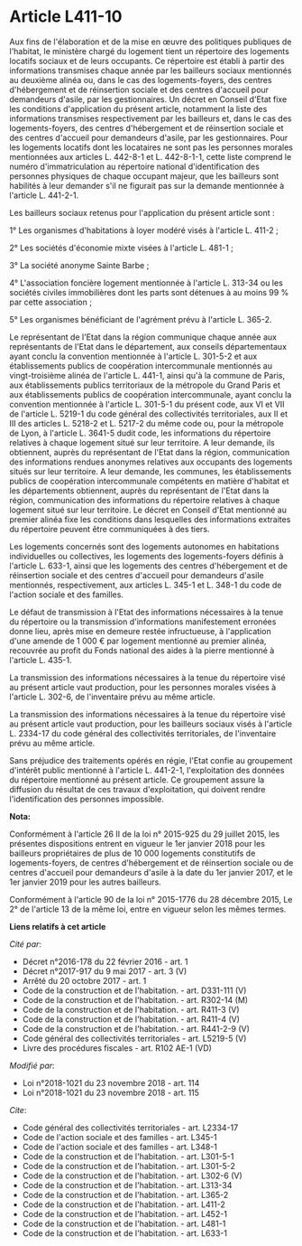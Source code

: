 # Article L411-10

Aux fins de l'élaboration et de la mise en œuvre des politiques publiques de l'habitat, le ministère chargé du logement tient
un répertoire des logements locatifs sociaux et de leurs occupants. Ce répertoire est établi à partir des informations
transmises chaque année par les bailleurs sociaux mentionnés au deuxième alinéa ou, dans le cas des logements-foyers, des
centres d'hébergement et de réinsertion sociale et des centres d'accueil pour demandeurs d'asile, par les gestionnaires. Un
décret en Conseil d'Etat fixe les conditions d'application du présent article, notamment la liste des informations transmises
respectivement par les bailleurs et, dans le cas des logements-foyers, des centres d'hébergement et de réinsertion sociale et
des centres d'accueil pour demandeurs d'asile, par les gestionnaires. Pour les logements locatifs dont les locataires ne sont
pas les personnes morales mentionnées aux articles L. 442-8-1 et L. 442-8-1-1, cette liste comprend le numéro
d'immatriculation au répertoire national d'identification des personnes physiques de chaque occupant majeur, que les
bailleurs sont habilités à leur demander s'il ne figurait pas sur la demande mentionnée à l'article L. 441-2-1.

Les bailleurs sociaux retenus pour l'application du présent article sont :

1° Les organismes d'habitations à loyer modéré visés à l'article L. 411-2 ;

2° Les sociétés d'économie mixte visées à l'article L. 481-1 ;

3° La société anonyme Sainte Barbe ;

4° L'association foncière logement mentionnée à l'article L. 313-34 ou les sociétés civiles immobilières dont les parts sont
détenues à au moins 99 % par cette association ;

5° Les organismes bénéficiant de l'agrément prévu à l'article L. 365-2.

Le représentant de l'Etat dans la région communique chaque année aux représentants de l'Etat dans le département, aux
conseils départementaux ayant conclu la convention mentionnée à l'article L. 301-5-2 et aux établissements publics de
coopération intercommunale mentionnés au vingt-troisième alinéa de l'article L. 441-1, ainsi qu'à la commune de Paris, aux
établissements publics territoriaux de la métropole du Grand Paris et aux établissements publics de coopération
intercommunale, ayant conclu la convention mentionnée à l'article L. 301-5-1 du présent code, aux VI et VII de l'article L.
5219-1 du code général des collectivités territoriales, aux II et III des articles L. 5218-2 et L. 5217-2 du même code ou,
pour la métropole de Lyon, à l'article L. 3641-5 dudit code, les informations du répertoire relatives à chaque logement situé
sur leur territoire. A leur demande, ils obtiennent, auprès du représentant de l'Etat dans la région, communication des
informations rendues anonymes relatives aux occupants des logements situés sur leur territoire. A leur demande, les communes,
les établissements publics de coopération intercommunale compétents en matière d'habitat et les départements obtiennent,
auprès du représentant de l'Etat dans la région, communication des informations du répertoire relatives à chaque logement
situé sur leur territoire. Le décret en Conseil d'Etat mentionné au premier alinéa fixe les conditions dans lesquelles des
informations extraites du répertoire peuvent être communiquées à des tiers.

Les logements concernés sont des logements autonomes en habitations individuelles ou collectives, les logements des
logements-foyers définis à l'article L. 633-1, ainsi que les logements des centres d'hébergement et de réinsertion sociale et
des centres d'accueil pour demandeurs d'asile mentionnés, respectivement, aux articles L. 345-1 et L. 348-1 du code de
l'action sociale et des familles.

Le défaut de transmission à l'Etat des informations nécessaires à la tenue du répertoire ou la transmission d'informations
manifestement erronées donne lieu, après mise en demeure restée infructueuse, à l'application d'une amende de 1 000 € par
logement mentionné au premier alinéa, recouvrée au profit du Fonds national des aides à la pierre mentionné à l'article L.
435-1.

La transmission des informations nécessaires à la tenue du répertoire visé au présent article vaut production, pour les
personnes morales visées à l'article L. 302-6, de l'inventaire prévu au même article.

La transmission des informations nécessaires à la tenue du répertoire visé au présent article vaut production, pour les
bailleurs sociaux visés à l'article L. 2334-17 du code général des collectivités territoriales, de l'inventaire prévu au même
article.

Sans préjudice des traitements opérés en régie, l'Etat confie au groupement d'intérêt public mentionné à l'article L.
441-2-1, l'exploitation des données du répertoire mentionné au présent article. Ce groupement assure la diffusion du résultat
de ces travaux d'exploitation, qui doivent rendre l'identification des personnes impossible.

**Nota:**

Conformément à l'article 26 II de la loi n° 2015-925 du 29 juillet 2015, les présentes dispositions entrent en vigueur le 1er
janvier 2018 pour les bailleurs propriétaires de plus de 10 000 logements constitutifs de logements-foyers, de centres
d'hébergement et de réinsertion sociale ou de centres d'accueil pour demandeurs d'asile à la date du 1er janvier 2017, et le
1er janvier 2019 pour les autres bailleurs.

Conformément à l'article 90 de la loi n° 2015-1776 du 28 décembre 2015, Le 2° de l'article 13 de la même loi, entre en
vigueur selon les mêmes termes.

**Liens relatifs à cet article**

_Cité par_:

  - Décret n°2016-178 du 22 février 2016 - art. 1
  - Décret n°2017-917 du 9 mai 2017 - art. 3 (V)
  - Arrêté du 20 octobre 2017 - art. 1
  - Code de la construction et de l'habitation. - art. D331-111 (V)
  - Code de la construction et de l'habitation. - art. R302-14 (M)
  - Code de la construction et de l'habitation. - art. R411-3 (V)
  - Code de la construction et de l'habitation. - art. R411-4 (V)
  - Code de la construction et de l'habitation. - art. R441-2-9 (V)
  - Code général des collectivités territoriales - art. L5219-5 (V)
  - Livre des procédures fiscales - art. R102 AE-1 (VD)

_Modifié par_:

  - Loi n°2018-1021 du 23 novembre 2018 - art. 114
  - Loi n°2018-1021 du 23 novembre 2018 - art. 115

_Cite_:

  - Code général des collectivités territoriales - art. L2334-17
  - Code de l'action sociale et des familles - art. L345-1
  - Code de l'action sociale et des familles - art. L348-1
  - Code de la construction et de l'habitation. - art. L301-5-1
  - Code de la construction et de l'habitation. - art. L301-5-2
  - Code de la construction et de l'habitation. - art. L302-6 (V)
  - Code de la construction et de l'habitation. - art. L313-34
  - Code de la construction et de l'habitation. - art. L365-2
  - Code de la construction et de l'habitation. - art. L411-2
  - Code de la construction et de l'habitation. - art. L452-1
  - Code de la construction et de l'habitation. - art. L481-1
  - Code de la construction et de l'habitation. - art. L633-1
